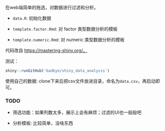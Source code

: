 在web端简单的拖选，对数据进行过滤和分析。

- `data.R`: 初始化数据

- `template.factor.Rmd`: 对 factor 类型数据分析的模板

- `template.numeric.Rmd`: 对 numeric 类型数据分析的模板

代码改自 https://mastering-shiny.org/。

测试：
```r
shiny::runGitHub('badbye/shiny_data_analysis')
```

使用自己的数据: clone下来后把csv文件放进目录，命名为`data.csv`，再启动即可。

### TODO

- 筛选功能：如果列数太多，展示上会有麻烦；过滤的UI也一般般吧

- 分析模板: 比较简单，没啥东西